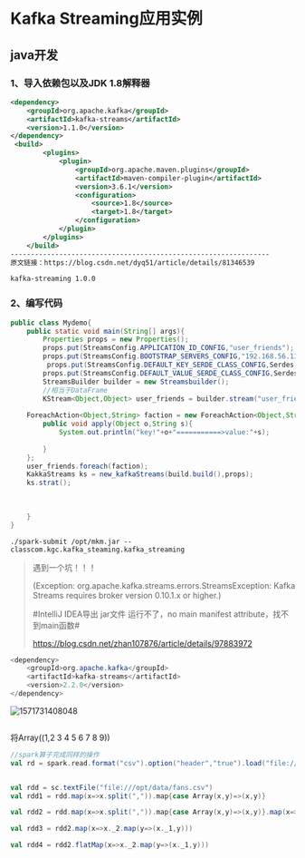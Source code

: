 # 	Kafka  Streaming应用实例

## java开发

### 1、导入依赖包以及JDK 1.8解释器

```xml
<dependency>        
    <groupId>org.apache.kafka</groupId>
    <artifactId>kafka-streams</artifactId>
    <version>1.1.0</version>
</dependency>
 <build>
        <plugins>
            <plugin>
                <groupId>org.apache.maven.plugins</groupId>
                <artifactId>maven-compiler-plugin</artifactId>
                <version>3.6.1</version>
                <configuration>
                    <source>1.8</source>
                    <target>1.8</target>
                </configuration>
            </plugin>
        </plugins>
    </build>
----------------------------------------------------------------
原文链接：https://blog.csdn.net/dyq51/article/details/81346539
```



`kafka-streaming 1.0.0`

### 2、编写代码

```java
public class Mydemo{
    public static void main(String[] args){
        Properties props = new Properties();
      	props.put(StreamsConfig.APPLICATION_ID_CONFIG,"user_friends");
        props.put(StreamsConfig.BOOTSTRAP_SERVERS_CONFIG,"192.168.56.110:9092");
     	 props.put(StreamsConfig.DEFAULT_KEY_SERDE_CLASS_CONFIG,Serdes.String().getClass());
        props.put(StreamsConfig.DEFAULT_VALUE_SERDE_CLASS_CONFIG,Serdes.String(),getClass());
        StreamsBuilder builder = new Streamsbuilder();
        //相当于DataFrame
        KStream<Object,Object> user_friends = builder.stream("user_friends");
        
	ForeachAction<Object,String> faction = new ForeachAction<Object,String>(){
        public void apply(Object o,String s){
            System.out.println("key!"+o+"===========>value:"+s);
            
        }
    };
    user_friends.foreach(faction);
    KakkaStreams ks = new_kafkaStreams(build.build(),props);
    ks.strat();
        
        
           
    }
}
```

```shell
./spark-submit /opt/mkm.jar --classcom.kgc.kafka_steaming.kafka_streaming
```



> 遇到一个坑！！！
>
> (Exception: org.apache.kafka.streams.errors.StreamsException: Kafka Streams requires broker version 0.10.1.x or higher.)
>
> #IntelliJ IDEA导出 jar文件 运行不了，no main manifest attribute，找不到main函数#
>
> https://blog.csdn.net/zhan107876/article/details/97883972

```java
<dependency>        
    <groupId>org.apache.kafka</groupId>
    <artifactId>kafka-streams</artifactId>
    <version>2.2.0</version>
</dependency>
```

![1571731408048](D:\笔记\python\kafkaStreaming.png)

```

```

将Array((1,2 3 4 5 6 7 8 9))



```scala
//spark算子完成同样的操作
val rd = spark.read.format("csv").option("header","true").load("file:///opt/data/user_friends_new.csv")


```

```scala

val rdd = sc.textFile("file:///opt/data/fans.csv")
val rdd1 = rdd.map(x=>x.split(",")).map{case Array(x,y)=>(x,y)}

val rdd2 = rdd.map(x=>x.split(",")).map{case Array(x,y)=>(x,y)}.map(x=>(x._1,x._2.split(" ")))

val rdd3 = rdd2.map(x=>x._2.map(y=>(x._1,y)))

val rdd4 = rdd2.flatMap(x=>x._2.map(y=>(x._1,y)))
```



## 